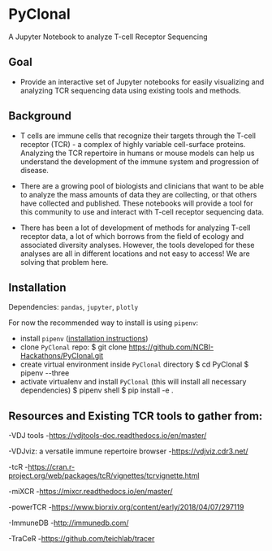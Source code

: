 # PyClonal
A Jupyter Notebook to analyze T-cell Receptor Sequencing

## Goal

- Provide an interactive set of Jupyter notebooks for easily visualizing and analyzing TCR sequencing data using existing tools and methods.

## Background

- T cells are immune cells that recognize their targets through the T-cell receptor (TCR) - a complex of highly variable cell-surface proteins. Analyzing the TCR repertoire in humans or mouse models can help us understand the development of the immune system and progression of disease. 

- There are a growing pool of biologists and clinicians that want to be able to analyze the mass amounts of data they are collecting, or that others have collected and published. These notebooks will provide a tool for this community to use and interact with T-cell receptor sequencing data.

- There has been a lot of development of methods for analyzing T-cell receptor data, a lot of which borrows from the field of ecology and associated diversity analyses. However, the tools developed for these analyses are all in different locations and not easy to access! We are solving that problem here.

## Installation

Dependencies: `pandas`, `jupyter`, `plotly`


For now the recommended way to install is using `pipenv`:

- install `pipenv` ([installation instructions](https://docs.pipenv.org/install/))
- clone `PyClonal` repo:
        $ git clone https://github.com/NCBI-Hackathons/PyClonal.git
- create virtual environment inside `PyClonal` directory
        $ cd PyClonal
        $ pipenv --three
- activate virtualenv and install `PyClonal` (this will install all necessary dependencies)
        $ pipenv shell
        $ pip install -e .

## Resources and Existing TCR tools to gather from:

-VDJ tools -https://vdjtools-doc.readthedocs.io/en/master/

-VDJviz: a versatile immune repertoire browser -https://vdjviz.cdr3.net/

-tcR -https://cran.r-project.org/web/packages/tcR/vignettes/tcrvignette.html

-miXCR -https://mixcr.readthedocs.io/en/master/

-powerTCR -https://www.biorxiv.org/content/early/2018/04/07/297119

-ImmuneDB -http://immunedb.com/

-TraCeR -https://github.com/teichlab/tracer

